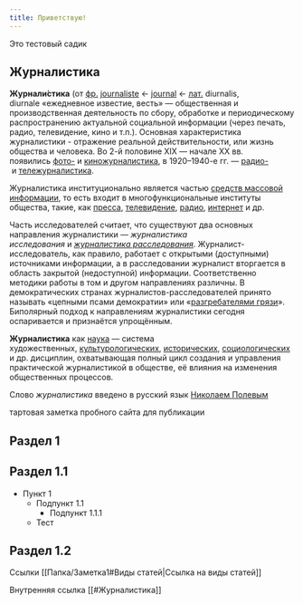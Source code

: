 ```yaml
---
title: Приветствую!
---
```

Это тестовый садик

## Журналистика
**Журнали́стика** (от [фр.](https://ru.wikipedia.org/wiki/%D0%A4%D1%80%D0%B0%D0%BD%D1%86%D1%83%D0%B7%D1%81%D0%BA%D0%B8%D0%B9_%D1%8F%D0%B7%D1%8B%D0%BA "Французский язык") [journaliste](https://ru.wiktionary.org/wiki/journaliste#%D0%A4%D1%80%D0%B0%D0%BD%D1%86%D1%83%D0%B7%D1%81%D0%BA%D0%B8%D0%B9 "wikt:journaliste") ← [journal](https://ru.wiktionary.org/wiki/journal#%D0%A4%D1%80%D0%B0%D0%BD%D1%86%D1%83%D0%B7%D1%81%D0%BA%D0%B8%D0%B9 "wikt:journal") ← [лат.](https://ru.wikipedia.org/wiki/%D0%9B%D0%B0%D1%82%D0%B8%D0%BD%D1%81%D0%BA%D0%B8%D0%B9_%D1%8F%D0%B7%D1%8B%D0%BA "Латинский язык") diurnalis, diurnale «ежедневное известие, весть» — общественная и производственная деятельность по сбору, обработке и периодическому распространению актуальной социальной информации (через печать, радио, телевидение, кино и т.п.). Основная характеристика журналистики - отражение реальной действительности, или жизнь общества и человека.
Во 2-й половине XIX — начале XX вв. появились [фото-](https://ru.wikipedia.org/wiki/%D0%A4%D0%BE%D1%82%D0%BE%D0%B6%D1%83%D1%80%D0%BD%D0%B0%D0%BB%D0%B8%D1%81%D1%82%D0%B8%D0%BA%D0%B0 "Фотожурналистика") и [киножурналистика](https://ru.wikipedia.org/wiki/%D0%9A%D0%B8%D0%BD%D0%BE%D0%B6%D1%83%D1%80%D0%BD%D0%B0%D0%BB%D0%B8%D1%81%D1%82%D0%B8%D0%BA%D0%B0 "Киножурналистика"), в 1920–1940-е гг. — [радио-](https://ru.wikipedia.org/wiki/%D0%A0%D0%B0%D0%B4%D0%B8%D0%BE%D0%B6%D1%83%D1%80%D0%BD%D0%B0%D0%BB%D0%B8%D1%81%D1%82%D0%B8%D0%BA%D0%B0 "Радиожурналистика") и [тележурналистика](https://ru.wikipedia.org/wiki/%D0%A2%D0%B5%D0%BB%D0%B5%D0%B6%D1%83%D1%80%D0%BD%D0%B0%D0%BB%D0%B8%D1%81%D1%82%D0%B8%D0%BA%D0%B0 "Тележурналистика").

Журналистика институционально является частью [средств массовой информации](https://ru.wikipedia.org/wiki/%D0%A1%D0%9C%D0%98 "СМИ"), то есть входит в многофункциональные институты общества, такие, как [пресса](https://ru.wikipedia.org/wiki/%D0%9F%D1%80%D0%B5%D1%81%D1%81%D0%B0 "Пресса"), [телевидение](https://ru.wikipedia.org/wiki/%D0%A2%D0%B5%D0%BB%D0%B5%D0%B2%D0%B8%D0%B4%D0%B5%D0%BD%D0%B8%D0%B5 "Телевидение"), [радио](https://ru.wikipedia.org/wiki/%D0%A0%D0%B0%D0%B4%D0%B8%D0%BE%D0%B2%D0%B5%D1%89%D0%B0%D0%BD%D0%B8%D0%B5 "Радиовещание"), [интернет](https://ru.wikipedia.org/wiki/%D0%98%D0%BD%D1%82%D0%B5%D1%80%D0%BD%D0%B5%D1%82 "Интернет") и др.

Часть исследователей считает, что существуют два основных направления журналистики — _журналистика исследования_ и _[журналистика расследования](https://ru.wikipedia.org/wiki/%D0%96%D1%83%D1%80%D0%BD%D0%B0%D0%BB%D0%B8%D1%81%D1%82%D1%81%D0%BA%D0%BE%D0%B5_%D1%80%D0%B0%D1%81%D1%81%D0%BB%D0%B5%D0%B4%D0%BE%D0%B2%D0%B0%D0%BD%D0%B8%D0%B5 "Журналистское расследование")_. Журналист-исследователь, как правило, работает с открытыми (доступными) источниками информации, а в расследовании журналист вторгается в область закрытой (недоступной) информации. Соответственно методики работы в том и другом направлениях различны. В демократических странах журналистов-расследователей принято называть «цепными псами демократии» или «[разгребателями грязи](https://ru.wikipedia.org/wiki/%D0%A0%D0%B0%D0%B7%D0%B3%D1%80%D0%B5%D0%B1%D0%B0%D1%82%D0%B5%D0%BB%D0%B8_%D0%B3%D1%80%D1%8F%D0%B7%D0%B8 "Разгребатели грязи")». Биполярный подход к направлениям журналистики сегодня оспаривается и признаётся упрощённым.

**Журналистика** как [наука](https://ru.wikipedia.org/wiki/%D0%9D%D0%B0%D1%83%D0%BA%D0%B0 "Наука") — система художественных, [культурологических](https://ru.wikipedia.org/wiki/%D0%9A%D1%83%D0%BB%D1%8C%D1%82%D1%83%D1%80%D0%BE%D0%BB%D0%BE%D0%B3%D0%B8%D1%8F "Культурология"), [исторических](https://ru.wikipedia.org/wiki/%D0%98%D1%81%D1%82%D0%BE%D1%80%D0%B8%D1%8F "История"), [социологических](https://ru.wikipedia.org/wiki/%D0%A1%D0%BE%D1%86%D0%B8%D0%BE%D0%BB%D0%BE%D0%B3%D0%B8%D1%8F "Социология") и др. дисциплин, охватывающая полный цикл создания и управления практической журналистикой в обществе, её влияния на изменения общественных процессов.

Слово _журналистика_ введено в русский язык [Николаем Полевым](https://ru.wikipedia.org/wiki/%D0%9F%D0%BE%D0%BB%D0%B5%D0%B2%D0%BE%D0%B9,_%D0%9D%D0%B8%D0%BA%D0%BE%D0%BB%D0%B0%D0%B9_%D0%90%D0%BB%D0%B5%D0%BA%D1%81%D0%B5%D0%B5%D0%B2%D0%B8%D1%87 "Полевой, Николай Алексеевич")


тартовая заметка пробного сайта для публикации

## Раздел 1

## Раздел 1.1
- Пункт 1
	- Подпункт 1.1
		- Подпункт 1.1.1
	- Тест

## Раздел 1.2


Ссылки
[[Папка/Заметка1#Виды статей|Ссылка на виды статей]]

Внутренняя ссылка [[#Журналистика]]